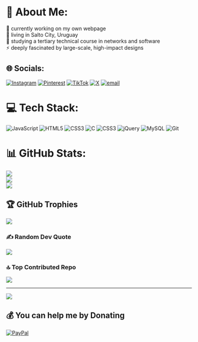 # 💫 About Me:
🔭 currently working on my own webpage<br>👯 living in Salto City, Uruguay<br>🌱 studying a tertiary technical course in networks and software<br>⚡ deeply fascinated by large-scale, high-impact designs


## 🌐 Socials:
[![Instagram](https://img.shields.io/badge/Instagram-%23E4405F.svg?logo=Instagram&logoColor=white)](https://instagram.com/martisimps) [![Pinterest](https://img.shields.io/badge/Pinterest-%23E60023.svg?logo=Pinterest&logoColor=white)](https://pinterest.com/martisimps) [![TikTok](https://img.shields.io/badge/TikTok-%23000000.svg?logo=TikTok&logoColor=white)](https://tiktok.com/@martisimpea) [![X](https://img.shields.io/badge/X-black.svg?logo=X&logoColor=white)](https://x.com/martisimpea) [![email](https://img.shields.io/badge/Email-D14836?logo=gmail&logoColor=white)](mailto:marbarbozapintos@gmail.com) 

# 💻 Tech Stack:
![JavaScript](https://img.shields.io/badge/javascript-%23323330.svg?style=for-the-badge&logo=javascript&logoColor=%23F7DF1E) ![HTML5](https://img.shields.io/badge/html5-%23E34F26.svg?style=for-the-badge&logo=html5&logoColor=white) ![CSS3](https://img.shields.io/badge/css3-%231572B6.svg?style=for-the-badge&logo=css3&logoColor=white) ![C](https://img.shields.io/badge/c-%2300599C.svg?style=for-the-badge&logo=c&logoColor=white) ![CSS3](https://img.shields.io/badge/css3-%231572B6.svg?style=for-the-badge&logo=css3&logoColor=white) ![jQuery](https://img.shields.io/badge/jquery-%230769AD.svg?style=for-the-badge&logo=jquery&logoColor=white) ![MySQL](https://img.shields.io/badge/mysql-4479A1.svg?style=for-the-badge&logo=mysql&logoColor=white) ![Git](https://img.shields.io/badge/git-%23F05033.svg?style=for-the-badge&logo=git&logoColor=white)
# 📊 GitHub Stats:
![](https://github-readme-stats.vercel.app/api?username=martinabarboza&theme=dark&hide_border=false&include_all_commits=false&count_private=false)<br/>
![](https://nirzak-streak-stats.vercel.app/?user=martinabarboza&theme=dark&hide_border=false)<br/>
![](https://github-readme-stats.vercel.app/api/top-langs/?username=martinabarboza&theme=dark&hide_border=false&include_all_commits=false&count_private=false&layout=compact)

## 🏆 GitHub Trophies
![](https://github-profile-trophy.vercel.app/?username=martinabarboza&theme=radical&no-frame=false&no-bg=true&margin-w=4)

### ✍️ Random Dev Quote
![](https://quotes-github-readme.vercel.app/api?type=vetical&theme=radical)

### 🔝 Top Contributed Repo
![](https://github-contributor-stats.vercel.app/api?username=martinabarboza&limit=5&theme=radical&combine_all_yearly_contributions=true)

---
[![](https://visitcount.itsvg.in/api?id=martinabarboza&icon=7&color=10)](https://visitcount.itsvg.in)

  ## 💰 You can help me by Donating
  [![PayPal](https://img.shields.io/badge/PayPal-00457C?style=for-the-badge&logo=paypal&logoColor=white)](https://paypal.me/martinabp) 

  
<!-- Proudly created with GPRM ( https://gprm.itsvg.in ) -->
